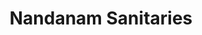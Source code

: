 ---
title: "Nandanam Sanitaries"
url: /thankalam-kothamangalam/nandanam-sanitaries/
shop: Fliesen
---